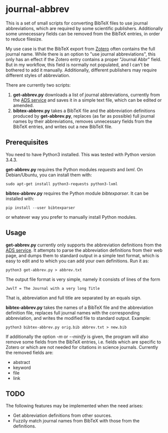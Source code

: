 journal-abbrev
==============

This is a set of small scripts for converting BibTeX files to use
journal abbreviations, which are required by some scientific
publishers.  Additionally some unnecessary fields can be removed
from the BibTeX entries, in order to reduce filesize.

My use case is that the BibTeX export from [Zotero](https://www.zotero.org/)
often contains the full journal name.  While there is an option to "use
journal abbreviations", this only has an effect if the Zotero entry contains
a proper "Journal Abbr" field.  But in my workflow, this field is normally
not populated, and I can't be bothered to add it manually.  Additionally,
different publishers may require different styles of abbreviation.  

There are currently two scripts:

1. **get-abbrev.py** downloads a list of journal abbreviations, currently
   from the [ADS service](http://adsabs.harvard.edu/abs_doc/journals2.html)
   and saves it in a simple text file, which can be edited or amended.
2. **bibtex-abbrev.py** takes a BibTeX file and the abbreviation definitions
   produced by **get-abbrev.py**, replaces (as far as possible) full journal
   names by their abbreviations, removes unnecessary fields from the
   BibTeX entries, and writes out a new BibTeX file.


Prerequisites
-------------

You need to have Python3 installed. This was tested with Python version 3.4.3.

**get-abbrev.py** requires the Python modules *requests* and *lxml*.
On Debian/Ubuntu, you can install them with:
```
sudo apt-get install python3-requests python3-lxml
```

**bibtex-abbrev.py** requires the Python module *bibtexparser*.
It can be installed with:
```
pip install --user bibtexparser
```
or whatever way you prefer to manually install Python modules.


Usage
-----

**get-abbrev.py** currently only supports the abbreviation definitions
from the [ADS service](http://adsabs.harvard.edu/abs_doc/journals2.html).
It attempts to parse the abbreviation definitions from their web page,
and dumps them to standard output in a simple text format, which is
easy to edit and to which you can add your own definitions. Run it as:
```
python3 get-abbrev.py > abbrev.txt
```
The output file format is very simple, namely it consists of lines of
the form
```
JwvlT = The Journal with a very long Title
```
That is, abbreviation and full title are separated by an equals sign.

**bibtex-abbrev.py** takes the names of a BibTeX file and the abbreviation
definition file, replaces full journal names with the corresponding
abbreviation, and writes the modified file to standard output. Example:
```
python3 bibtex-abbrev.py orig.bib abbrev.txt > new.bib
```
If additionally the option *-m* or *--minify* is given, the program will
also remove some fields from the BibTeX entries, i.e. fields which are specific
to Zotero or which are not needed for citations in science journals.
Currently the removed fields are:

* abstract
* keyword
* file
* link


TODO
----

The following features may be implemented when the need arises:

* Get abbreviation definitions from other sources.
* Fuzzily match journal names from BibTeX with those from the definitions.